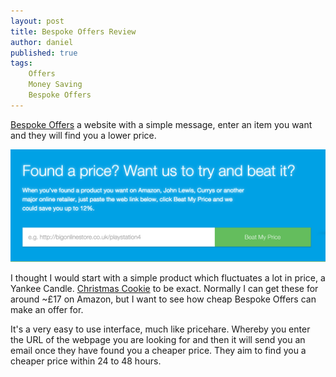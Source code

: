 ```yaml
---
layout: post
title: Bespoke Offers Review
author: daniel
published: true
tags:
    Offers
    Money Saving
    Bespoke Offers
---
```


[Bespoke Offers](https://www.bespokeoffers.co.uk) a website with a simple message, enter an item you want and they will find you a lower price.

<img src="/img/post-images/bespoke-offers.png" />

I thought I would start with a simple product which fluctuates a lot in price, a Yankee Candle. [Christmas Cookie](http://www.amazon.co.uk/Yankee-Candle-Large-Christmas-Cookie/dp/B000C2TB6U/ref=sr_1_1?ie=UTF8&qid=1444660272&sr=8-1&keywords=christmas+cookie+yankee+candle) to be exact. Normally I can get these for around ~£17 on Amazon, but I want to see how cheap Bespoke Offers can make an offer for.

It's a very easy to use interface, much like pricehare. Whereby you enter the URL of the webpage you are looking for and then it will send you an email once they have found you a cheaper price. They aim to find you a cheaper price within 24 to 48 hours.
